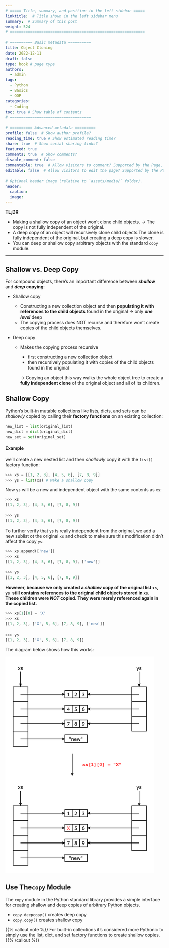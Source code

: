 ```yaml
---
# ===== Title, summary, and position in the left sidebar =====
linktitle:  # Title shown in the left sidebar menu
summary:  # Summary of this post
weight: 524
# ============================================================

# ========== Basic metadata ==========
title: Object Cloning
date: 2022-12-11
draft: false
type: book # page type
authors:
  - admin
tags:
  - Python
  - Basics
  - OOP
categories:
  - Coding
toc: true # Show table of contents
# ====================================

# ========== Advanced metadata =========
profile: false  # Show author profile?
reading_time: true # Show estimated reading time?
share: true  # Show social sharing links?
featured: true
comments: true  # Show comments?
disable_comment: false
commentable: true  # Allow visitors to comment? Supported by the Page, Post, and Book content types.
editable: false  # Allow visitors to edit the page? Supported by the Page, Post, and Book content types.

# Optional header image (relative to `assets/media/` folder).
header:
  caption: 
  image:  
---
```


**TL;DR**

- Making a shallow copy of an object won’t clone child objects. → The copy is not fully independent of the original.
- A deep copy of an object will recursively clone child objects.The clone is fully independent of the original, but creating a deep copy is slower.
- You can deep or shallow copy arbitrary objects with the standard `copy` module.

------

## Shallow vs. Deep Copy

For compound objects, there’s an important difference between ***shallow*** and ***deep* copying**:

- Shallow copy
  - Constructing a new collection object and then **populating it with references to the child objects** found in the original → only ***one level*** deep
  - The copying process does NOT recurse and therefore won’t create copies of the child objects themselves.

- Deep copy

  - Makes the copying process recursive

    - first constructing a new collection object
    - then recursively populating it with copies of the child objects found in the original

    → Copying an object this way walks the whole object tree to create a **fully independent clone** of the original object and all of its children.

## Shallow Copy

Python’s built-in mutable collections like lists, dicts, and sets can be *shallowly* copied by calling their **factory functions** on an existing collection:

```python
new_list = list(original_list) 
new_dict = dict(original_dict) 
new_set = set(original_set)
```

#### Example

we’ll create a new nested list and then *shallowly* copy it with the `list()` factory function:

```python
>>> xs = [[1, 2, 3], [4, 5, 6], [7, 8, 9]] 
>>> ys = list(xs) # Make a shallow copy
```

Now `ys` will be a new and independent object with the same contents as `xs`:

```python
>>> xs
[[1, 2, 3], [4, 5, 6], [7, 8, 9]] 

>>> ys
[[1, 2, 3], [4, 5, 6], [7, 8, 9]]
```

To further verify that `ys` is really independent from the original, we add a new sublist ot the original `xs` and check to make sure this modification didn’t affect the copy `ys`:

```python
>>> xs.append(['new'])
>>> xs
[[1, 2, 3], [4, 5, 6], [7, 8, 9], ['new']] 

>>> ys
[[1, 2, 3], [4, 5, 6], [7, 8, 9]]
```

**However, because we only created a *shallow* copy of the original list `xs`, `ys `still contains references to the original child objects stored in `xs`. These children were *NOT* copied. They were merely referenced again in the copied list.**

```python
>>> xs[1][0] = 'X'
>>> xs
[[1, 2, 3], ['X', 5, 6], [7, 8, 9], ['new']] 

>>> ys
[[1, 2, 3], ['X', 5, 6], [7, 8, 9]]
```

The diagram below shows how this works:

<img src="https://raw.githubusercontent.com/EckoTan0804/upic-repo/master/uPic/python_shallow_copy.png" alt="python_shallow_copy" style="zoom:67%;" />

## Use The`copy` Module

The `copy` module in the Python standard library provides a simple interface for creating shallow and deep copies of arbitrary Python objects.

- `copy.deepcopy()` creates deep copy
- `copy.copy()` creates shallow copy

{{% callout note %}}
For built-in collections it’s considered more Pythonic to simply use the list, dict, and set factory functions to create shallow copies.
{{% /callout %}}